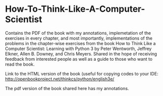 # How-To-Think-Like-A-Computer-Scientist
Contains the PDF of the book with my annotations, implemetation of the exercises in every chapter, and most importantly, implementations of the problems in the chapter-wise exercises from the book How to Think Like a Computer Scientist: Learning with Python 3 by Peter Wentworth, Jeffrey Elkner, Allen B. Downey, and Chris Meyers. Shared in the hope of receiving feedback from interested people as well as a guide to those who want to read the book.

Link to the HTML version of the book (useful for copying codes to your IDE:
http://openbookproject.net/thinkcs/python/english3e/

The pdf version of the book shared here has my annotations.
